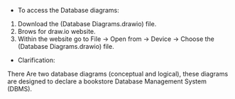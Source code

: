 - To access the Database diagrams:
  
1. Download the (Database Diagrams.drawio) file.
2. Brows for draw.io website.
3. Within the website go to File -> Open from -> Device -> Choose the (Database Diagrams.drawio) file.

- Clarification:
  
There Are two database diagrams (conceptual and logical), these diagrams are designed to declare a bookstore Database Management System (DBMS).   
